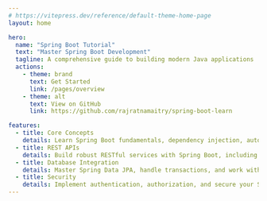 ```yaml
---
# https://vitepress.dev/reference/default-theme-home-page
layout: home

hero:
  name: "Spring Boot Tutorial"
  text: "Master Spring Boot Development"
  tagline: A comprehensive guide to building modern Java applications
  actions:
    - theme: brand
      text: Get Started
      link: /pages/overview
    - theme: alt
      text: View on GitHub
      link: https://github.com/rajratnamaitry/spring-boot-learn

features:
  - title: Core Concepts
    details: Learn Spring Boot fundamentals, dependency injection, auto-configuration, and application properties
  - title: REST APIs
    details: Build robust RESTful services with Spring Boot, including validation, error handling, and documentation
  - title: Database Integration
    details: Master Spring Data JPA, handle transactions, and work with multiple databases
  - title: Security
    details: Implement authentication, authorization, and secure your Spring Boot applications
---
```


